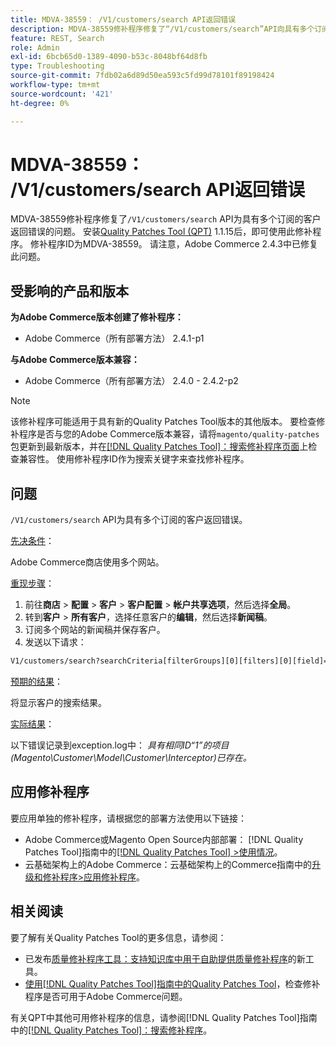 ```yaml
---
title: MDVA-38559： /V1/customers/search API返回错误
description: MDVA-38559修补程序修复了“/V1/customers/search”API向具有多个订阅的客户返回错误的问题。 安装[Quality Patches Tool (QPT)](https://experienceleague.adobe.com/zh-hans/docs/commerce-operations/tools/quality-patches-tool/quality-patches-tool-to-self-serve-quality-patches) 1.1.15后，即可使用此修补程序。 修补程序ID为MDVA-38559。 请注意，Adobe Commerce 2.4.3中已修复此问题。
feature: REST, Search
role: Admin
exl-id: 6bcb65d0-1389-4090-b53c-8048bf64d8fb
type: Troubleshooting
source-git-commit: 7fdb02a6d89d50ea593c5fd99d78101f89198424
workflow-type: tm+mt
source-wordcount: '421'
ht-degree: 0%

---
```


# MDVA-38559： /V1/customers/search API返回错误

MDVA-38559修补程序修复了`/V1/customers/search` API为具有多个订阅的客户返回错误的问题。 安装[Quality Patches Tool (QPT)](https://experienceleague.adobe.com/zh-hans/docs/commerce-operations/tools/quality-patches-tool/quality-patches-tool-to-self-serve-quality-patches) 1.1.15后，即可使用此修补程序。 修补程序ID为MDVA-38559。 请注意，Adobe Commerce 2.4.3中已修复此问题。

## 受影响的产品和版本

**为Adobe Commerce版本创建了修补程序：**

* Adobe Commerce（所有部署方法） 2.4.1-p1

**与Adobe Commerce版本兼容：**

* Adobe Commerce（所有部署方法） 2.4.0 - 2.4.2-p2

>[!NOTE]
>
>该修补程序可能适用于具有新的Quality Patches Tool版本的其他版本。 要检查修补程序是否与您的Adobe Commerce版本兼容，请将`magento/quality-patches`包更新到最新版本，并在[[!DNL Quality Patches Tool]：搜索修补程序页面](https://experienceleague.adobe.com/zh-hans/docs/commerce-operations/tools/quality-patches-tool/quality-patches-tool-to-self-serve-quality-patches)上检查兼容性。 使用修补程序ID作为搜索关键字来查找修补程序。

## 问题

`/V1/customers/search` API为具有多个订阅的客户返回错误。

<u>先决条件</u>：

Adobe Commerce商店使用多个网站。

<u>重现步骤</u>：

1. 前往&#x200B;**商店** > **配置** > **客户** > **客户配置** > **帐户共享选项**，然后选择&#x200B;**全局**。
1. 转到&#x200B;**客户** > **所有客户**，选择任意客户的&#x200B;**编辑**，然后选择&#x200B;**新闻稿**。
1. 订阅多个网站的新闻稿并保存客户。
1. 发送以下请求：

```REST API
V1/customers/search?searchCriteria[filterGroups][0][filters][0][field]=email&searchCriteria[filterGroups][0][filters][0][value]=test@example.com&searchCriteria[filterGroups][0][filters][0][conditionType]=eq
```

<u>预期的结果</u>：

将显示客户的搜索结果。

<u>实际结果</u>：

以下错误记录到exception.log中： *具有相同ID“1”的项目(Magento\Customer\Model\Customer\Interceptor)已存在。*

## 应用修补程序

要应用单独的修补程序，请根据您的部署方法使用以下链接：

* Adobe Commerce或Magento Open Source内部部署： [!DNL Quality Patches Tool]指南中的[[!DNL Quality Patches Tool] >使用情况](/help/tools/quality-patches-tool/usage.md)。
* 云基础架构上的Adobe Commerce：云基础架构上的Commerce指南中的[升级和修补程序>应用修补程序](https://experienceleague.adobe.com/docs/commerce-cloud-service/user-guide/develop/upgrade/apply-patches.html?lang=zh-Hans)。

## 相关阅读

要了解有关Quality Patches Tool的更多信息，请参阅：

* 已发布[质量修补程序工具：支持知识库中用于自助提供质量修补程序](https://experienceleague.adobe.com/zh-hans/docs/commerce-operations/tools/quality-patches-tool/quality-patches-tool-to-self-serve-quality-patches)的新工具。
* [使用[!DNL Quality Patches Tool]指南中的Quality Patches Tool](/help/tools/quality-patches-tool/patches-available-in-qpt/check-patch-for-magento-issue-with-magento-quality-patches.md)，检查修补程序是否可用于Adobe Commerce问题。

有关QPT中其他可用修补程序的信息，请参阅[!DNL Quality Patches Tool]指南中的[[!DNL Quality Patches Tool]：搜索修补程序](https://experienceleague.adobe.com/tools/commerce-quality-patches/index.html?lang=zh-Hans)。
